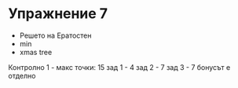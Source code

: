 Упражнение 7
===

 - Решето на Ератостен
 - min
 - xmas tree


Контролно 1 - макс точки: 15
  зад 1 - 4
  зад 2 - 7
  зад 3 - 7
  бонусът е отделно
